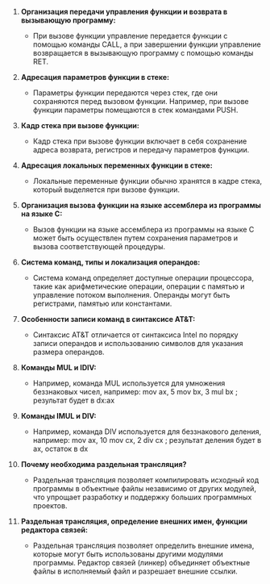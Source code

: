 1. **Организация передачи управления функции и возврата в вызывающую программу:**
   - При вызове функции управление передается функции с помощью команды CALL, а при завершении функции управление возвращается в вызывающую программу с помощью команды RET.

2. **Адресация параметров функции в стеке:**
   - Параметры функции передаются через стек, где они сохраняются перед вызовом функции. Например, при вызове функции параметры помещаются в стек командами PUSH.

3. **Кадр стека при вызове функции:**
   - Кадр стека при вызове функции включает в себя сохранение адреса возврата, регистров и передачу параметров функции.

4. **Адресация локальных переменных функции в стеке:**
   - Локальные переменные функции обычно хранятся в кадре стека, который выделяется при вызове функции.

5. **Организация вызова функции на языке ассемблера из программы на языке C:**
   - Вызов функции на языке ассемблера из программы на языке C может быть осуществлен путем сохранения параметров и вызова соответствующей процедуры.

6. **Система команд, типы и локализация операндов:**
   - Система команд определяет доступные операции процессора, такие как арифметические операции, операции с памятью и управление потоком выполнения. Операнды могут быть регистрами, памятью или константами.

7. **Особенности записи команд в синтаксисе AT&T:**
   - Синтаксис AT&T отличается от синтаксиса Intel по порядку записи операндов и использованию символов для указания размера операндов.

8. **Команды MUL и IDIV:**
   - Например, команда MUL используется для умножения беззнаковых чисел, например:
          mov ax, 5
     mov bx, 3
     mul bx  ; результат будет в dx:ax
     

9. **Команды IMUL и DIV:**
   - Например, команда DIV используется для беззнакового деления, например:
          mov ax, 10
     mov cx, 2
     div cx  ; результат деления будет в ax, остаток в dx
     

10. **Почему необходима раздельная трансляция?**
    - Раздельная трансляция позволяет компилировать исходный код программы в объектные файлы независимо от других модулей, что упрощает разработку и поддержку больших программных проектов.

11. **Раздельная трансляция, определение внешних имен, функции редактора связей:**
    - Раздельная трансляция позволяет определить внешние имена, которые могут быть использованы другими модулями программы. Редактор связей (линкер) объединяет объектные файлы в исполняемый файл и разрешает внешние ссылки.
